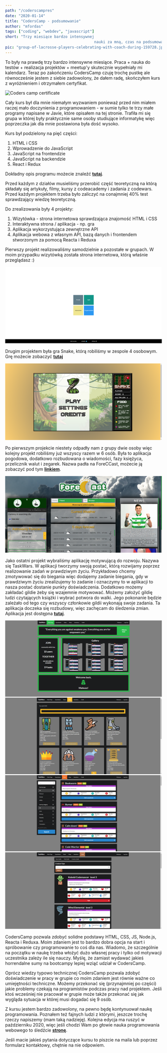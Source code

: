 ```yaml
--- 
path: "/coderscampres"
date: "2020-01-14"
title: "CodersCamp - podsumowanie"
author: "mfordas"
tags: ["coding", "webdev", "javascript"]
short: "Trzy miesiące bardzo intensywnej
                                        nauki za mną, czas na podsumowanie kursu."
pic: "group-of-lacrosse-players-celebrating-with-coach-during-159728.jpg"
---
```


  <div>
                           <p>To były na prawdę trzy bardzo intensywne miesiące. Praca + nauka do testów +
                                    realizacja projektów + meetup'y skutecznie wypełniały mi kalendarz. Teraz po
                                    zakończeniu CodersCamp czuję trochę pustkę ale równocześnie jestem z siebie
                                    zadowolony, że dałem radę, skończyłem kurs z wyróżnieniem i otrzymałem certyfikat.
                                </p>
                                <div class="blogPicturesContainer">
                                    <img src="../../../images/coding/cc_cert.png" alt="Coders camp certificate"
                                        /></div>
                                <p>Cały kurs był dla mnie niemałym wyzwaniem ponieważ przed nim miałem raczej mało
                                    doczynienia z programowaniem - w sumie tylko te trzy małe programy napisane w Javie,
                                    które opisałem na tej stronie. Trafiła mi się grupa w której były praktycznie same
                                    osoby studiujące informatykę więc poprzeczka jak dla mnie postawiona była dość
                                    wysoko. </p>
                                <p>
                                    Kurs był podzielony na pięć części:
                                    <ol>
                                        <li>HTML i CSS</li>
                                        <li>Wprowadzenie do JavaScript</li>
                                        <li>JavaScript na frontendzie</li>
                                        <li>JavaScript na backendzie</li>
                                        <li>React i Redux</li>
                                    </ol>
                                </p>
                                <p> Dokładny opis programu możecie znaleźć <a href="https://coderscamp.edu.pl/"
                                        target="_blank"><b>tutaj</b></a>.</p>
                                <p>Przed każdym z działów musieliśmy przerobić część teoretyczną na którą składały się
                                    artykuły, filmy, kursy z codeacademy i zadania z codewars. Przed każdym projektem
                                    trzeba było zaliczyć na conajmniej 40% test sprawdzający wiedzę teoretyczną.</p>
                                <p>
                                    Do zrealizowania były 4 projekty:
                                    <ol>
                                        <li>Wizytówka - strona internetowa sprawdzająca znajomość HTML i CSS</li>
                                        <li>Interaktywna strona / aplikacja - np. gra</li>
                                        <li>Aplikacja wykorzystująca zewnętrzne API</li>
                                        <li>Aplikacja webowa z własnym API, bazą danych i frontendem stworzonym za
                                            pomocą Reacta i Reduxa</li>
                                    </ol>
                                </p>
                                <p>Pierwszy projekt realizowaliśmy samodzielnie a pozostałe w grupach. W moim przypadku wizytówką została strona internetowa,
                                    którą właśnie przeglądasz :)
                                </p>
                                <div class="blogPicturesContainer">
                                    <img src="../../../images/coding/CC_website.png"/></div>
                                <p>Drugim projektem była gra Snake, którą robiliśmy w zespole 4 osobowym. Grę możecie
                                    zobaczyć <a href="https://patryqss.github.io/CC.Snake/"
                                        target="_blank"><b>tutaj</b></a></p>
                                <div class="blogPicturesContainer">
                                    <img src="../../../images/coding/CC_snake.png"/></div>
                                <p>Po pierwszym projekcie niestety odpadły nam z grupy dwie osoby więc kolejny projekt
                                    robiliśmy już wszyscy razem w 6 osób. Była to aplikacja pogodowa, dodatkowo
                                    rozbudowana o wiadomości, fazy księżyca, przelicznik walut i zegarek. Nazwa padła na
                                    ForeCCast, możecie ją zobaczyć pod tym <a
                                        href="https://nefariusek.github.io/ForeCCast/"
                                        target="_blank"><b>linkiem</b></a>.</p>
                                <div class="blogPicturesContainer"><img src="../../../images/coding/CC_foreccast.png"
                                        /></div>
                                <p>Jako ostatni projekt wybraliśmy aplikację motywującą do rozwoju. Nazywa się TaskWars.
                                    W aplikacji tworzymy swoją postać, którą rozwijamy poprzez realizowanie zadań w
                                    prawdziwym życiu. Przykładowo chcemy zmotywować się do biegania więc dodajemy
                                    zadanie biegania, gdy w prawdziwym życiu zrealizujemy to zadanie i oznaczymy to w
                                    aplikacji to nasza postać dostanie punkty doświadczenia. Dodatkowo możemy zakładać
                                    gildie żeby się wzajemnie motywować. Możemy założyć gildię ludzi czytających książki
                                    i wybrać potwora do walki. Jego pokonanie będzie zależało od tego czy wszyscy
                                    członkowie gildii wykonają swoje zadania. Ta aplikacja doczeka się rozbudowy, więc
                                    zachęcam do śledzenia zmian. Aplikacja jest dostępna <a
                                        href="https://test-tw-deploy.herokuapp.com/login"
                                        target="_blank"><b>tutaj</b></a>.</p>
                                <div class="blogPicturesContainer">
                                    <div >
                                        <img src="../../../images/coding/CC_taskwars1.png"/></div>
                                    <div >
                                        <img src="../../../images/coding/CC_taskwars2.png"/></div>
                                    <div>
                                        <img src="../../../images/coding/CC_taskwars3.png"/></div>
                                    <div>
                                        <img src="../../../images/coding/CC_taskwars4.png"/></div>
                                </div>
                                <div >
                                    <p>CodersCamp pozwala zdobyć solidne podstawy HTML, CSS, JS, Node.js, Reacta i
                                        Reduxa.
                                        Moim zdaniem jest to bardzo dobra opcja na start i spróbowanie czy programowanie
                                        to
                                        coś dla nas. Wiadomo, że szczególnie na początku w naukę trzeba włożyć dużo
                                        własnej
                                        pracy i tylko od motywacji uczestnika zależy ile się nauczy. Myślę, że zamiast
                                        wydawać jakieś horrendalne sumy na bootcampy lepiej wziąć udział w CodersCamp.
                                    </p>
                                    <p>Oprócz wiedzy typowo technicznej CodersCamp pozwala zdobyć doświadczenie w pracy
                                        w
                                        grupie co moim zdaniem jest równie ważne co umiejętności techniczne. Możemy
                                        przekonać się (przynajmniej po części) jakie problemy czekają na programistów
                                        podczas pracy nad projektem. Jeśli ktoś wcześniej nie pracował w grupie może
                                        także
                                        przekonać się jak wygląda sytuacja w której musi dogadać się 9 osób.</p>
                                    <p>Z kursu jestem bardzo zadowolony, na pewno będę kontynuował naukę programowania.
                                        Poznałem
                                        też fajnych ludzi z którymi, jeszcze trochę rzeczy napiszemy (mam taką
                                        nadzieję).
                                        Kolejna edycja ma ruszyć w październiku 2020, więc jeśli chodzi Wam po głowie
                                        nauka
                                        programowania webowego to śledźcie <a href="https://coderscamp.edu.pl/"
                                            target="_blank"><b>stronę</b></a>. </p>
                                    <p>Jeśli macie jakieś pytania dotyczące kursu to piszcie na maila lub poprzez
                                        formularz kontaktowy, chętnie na nie odpowiem.</p>
                        </div>
                        </div>